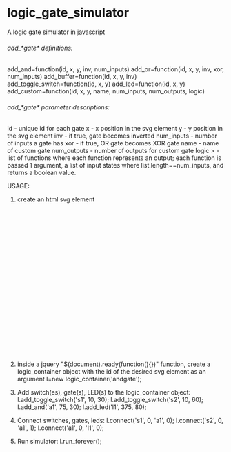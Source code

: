 <h1>logic_gate_simulator</h1>
A logic gate simulator in javascript


<h6>add_*gate* definitions:</h6>
add_and=function(id, x, y, inv, num_inputs)
add_or=function(id, x, y, inv, xor, num_inputs)
add_buffer=function(id, x, y, inv)
add_toggle_switch=function(id, x, y)
add_led=function(id, x, y)
add_custom=function(id, x, y, name, num_inputs, num_outputs, logic)

<h6>add_*gate* parameter descriptions:</h6>
id <str> - unique id for each gate
x <int> - x position in the svg element
y <int> - y position in the svg element
inv <boolean> - if true, gate becomes inverted
num_inputs <int> - number of inputs a gate has
xor <boolean> - if true, OR gate becomes XOR gate
name <str> - name of custom gate
num_outputs <int> - number of outputs for custom gate
logic <list<function>> - list of functions where each function represents an output; each function is passed 1 argument, a list of input states where list.length==num_inputs, and returns a boolean value. 



USAGE:
1. create an html svg element 
  <svg id="andgate" width="600" height="400">
  </svg>

2. inside a jquery "$(document).ready(function(){})" function, create a logic_container object with the id of the desired svg element as an argument
	l=new logic_container('andgate');

3. Add switch(es), gate(s), LED(s) to the logic_container object:
  l.add_toggle_switch('s1', 10, 30);
  l.add_toggle_switch('s2', 10, 60);
  l.add_and('a1', 75, 30);
  l.add_led('l1', 375, 80);
  
4. Connect switches, gates, leds:
  l.connect('s1', 0, 'a1', 0);
  l.connect('s2', 0, 'a1', 1);
  l.connect('a1', 0, 'l1', 0);
  
5. Run simulator:
  l.run_forever();
